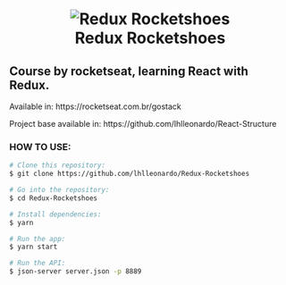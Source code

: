 <h1 align="center">
    <img alt="Redux Rocketshoes" src="https://camo.githubusercontent.com/e42868e1d9b1290402ecdcd17b831a281a28f2a7/68747470733a2f2f7265732e636c6f7564696e6172792e636f6d2f6c756b656d6f72616c65732f696d6167652f75706c6f61642f76313536323639363030302f726561646d655f6c6f676f732f72656163742d726f636b657473686f65735f6a79316c7a652e706e67" />
    <br>
    Redux Rocketshoes
</h1>
<h2>Course by rocketseat, learning React with Redux.</h2>
<p>Available in: https://rocketseat.com.br/gostack</p>
<p>Project base available in: https://github.com/lhlleonardo/React-Structure</p>

<h3>HOW TO USE:</h3>

```bash
# Clone this repository:
$ git clone https://github.com/lhlleonardo/Redux-Rocketshoes

# Go into the repository:
$ cd Redux-Rocketshoes

# Install dependencies:
$ yarn

# Run the app:
$ yarn start

# Run the API:
$ json-server server.json -p 8889
```
